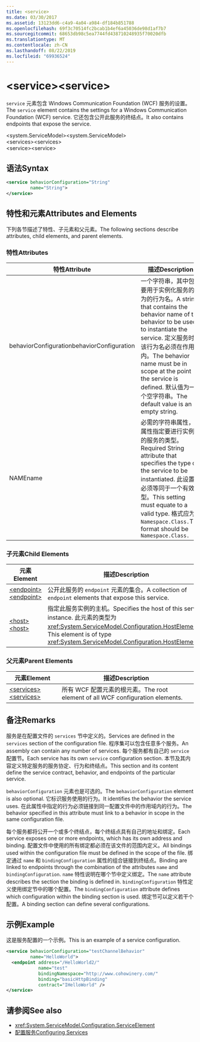 ```yaml
---
title: <service>
ms.date: 03/30/2017
ms.assetid: 13123dd6-c4a9-4a04-a984-df184b851788
ms.openlocfilehash: 69f3c70514fc2bcab1b4ef6a45036de98d1af7b7
ms.sourcegitcommit: 68653db98c5ea7744fd438710248935f70020dfb
ms.translationtype: MT
ms.contentlocale: zh-CN
ms.lasthandoff: 08/22/2019
ms.locfileid: "69936524"
---
```

# <a name="service"></a><span data-ttu-id="6eb76-101">\<service></span><span class="sxs-lookup"><span data-stu-id="6eb76-101">\<service></span></span>
<span data-ttu-id="6eb76-102">`service` 元素包含 Windows Communication Foundation (WCF) 服务的设置。</span><span class="sxs-lookup"><span data-stu-id="6eb76-102">The `service` element contains the settings for a Windows Communication Foundation (WCF) service.</span></span> <span data-ttu-id="6eb76-103">它还包含公开此服务的终结点。</span><span class="sxs-lookup"><span data-stu-id="6eb76-103">It also contains endpoints that expose the service.</span></span>  
  
 <span data-ttu-id="6eb76-104">\<system.ServiceModel></span><span class="sxs-lookup"><span data-stu-id="6eb76-104">\<system.ServiceModel></span></span>  
<span data-ttu-id="6eb76-105">\<services></span><span class="sxs-lookup"><span data-stu-id="6eb76-105">\<services></span></span>  
<span data-ttu-id="6eb76-106">\<service></span><span class="sxs-lookup"><span data-stu-id="6eb76-106">\<service></span></span>  
  
## <a name="syntax"></a><span data-ttu-id="6eb76-107">语法</span><span class="sxs-lookup"><span data-stu-id="6eb76-107">Syntax</span></span>  
  
```xml  
<service behaviorConfiguration="String"
         name="String">
</service>
```  
  
## <a name="attributes-and-elements"></a><span data-ttu-id="6eb76-108">特性和元素</span><span class="sxs-lookup"><span data-stu-id="6eb76-108">Attributes and Elements</span></span>  
 <span data-ttu-id="6eb76-109">下列各节描述了特性、子元素和父元素。</span><span class="sxs-lookup"><span data-stu-id="6eb76-109">The following sections describe attributes, child elements, and parent elements.</span></span>  
  
### <a name="attributes"></a><span data-ttu-id="6eb76-110">特性</span><span class="sxs-lookup"><span data-stu-id="6eb76-110">Attributes</span></span>  
  
|<span data-ttu-id="6eb76-111">特性</span><span class="sxs-lookup"><span data-stu-id="6eb76-111">Attribute</span></span>|<span data-ttu-id="6eb76-112">描述</span><span class="sxs-lookup"><span data-stu-id="6eb76-112">Description</span></span>|  
|---------------|-----------------|  
|<span data-ttu-id="6eb76-113">behaviorConfiguration</span><span class="sxs-lookup"><span data-stu-id="6eb76-113">behaviorConfiguration</span></span>|<span data-ttu-id="6eb76-114">一个字符串，其中包含要用于实例化服务的行为的行为名。</span><span class="sxs-lookup"><span data-stu-id="6eb76-114">A string that contains the behavior name of the behavior to be used to instantiate the service.</span></span> <span data-ttu-id="6eb76-115">定义服务时，该行为名必须在作用域内。</span><span class="sxs-lookup"><span data-stu-id="6eb76-115">The behavior name must be in scope at the point the service is defined.</span></span> <span data-ttu-id="6eb76-116">默认值为一个空字符串。</span><span class="sxs-lookup"><span data-stu-id="6eb76-116">The default value is an empty string.</span></span>|  
|<span data-ttu-id="6eb76-117">NAME</span><span class="sxs-lookup"><span data-stu-id="6eb76-117">name</span></span>|<span data-ttu-id="6eb76-118">必需的字符串属性，此属性指定要进行实例化的服务的类型。</span><span class="sxs-lookup"><span data-stu-id="6eb76-118">Required String attribute that specifies the type of the service to be instantiated.</span></span> <span data-ttu-id="6eb76-119">此设置必须等同于一个有效类型。</span><span class="sxs-lookup"><span data-stu-id="6eb76-119">This setting must equate to a valid type.</span></span> <span data-ttu-id="6eb76-120">格式应为 `Namespace.Class.`</span><span class="sxs-lookup"><span data-stu-id="6eb76-120">The format should be `Namespace.Class.`</span></span>|  
  
### <a name="child-elements"></a><span data-ttu-id="6eb76-121">子元素</span><span class="sxs-lookup"><span data-stu-id="6eb76-121">Child Elements</span></span>  
  
|<span data-ttu-id="6eb76-122">元素</span><span class="sxs-lookup"><span data-stu-id="6eb76-122">Element</span></span>|<span data-ttu-id="6eb76-123">描述</span><span class="sxs-lookup"><span data-stu-id="6eb76-123">Description</span></span>|  
|-------------|-----------------|  
|[<span data-ttu-id="6eb76-124">\<endpoint></span><span class="sxs-lookup"><span data-stu-id="6eb76-124">\<endpoint></span></span>](endpoint-element.md)|<span data-ttu-id="6eb76-125">公开此服务的 `endpoint` 元素的集合。</span><span class="sxs-lookup"><span data-stu-id="6eb76-125">A collection of `endpoint` elements that expose this service.</span></span>|  
|[<span data-ttu-id="6eb76-126">\<host></span><span class="sxs-lookup"><span data-stu-id="6eb76-126">\<host></span></span>](host.md)|<span data-ttu-id="6eb76-127">指定此服务实例的主机。</span><span class="sxs-lookup"><span data-stu-id="6eb76-127">Specifies the host of this service instance.</span></span> <span data-ttu-id="6eb76-128">此元素的类型为 <xref:System.ServiceModel.Configuration.HostElement>。</span><span class="sxs-lookup"><span data-stu-id="6eb76-128">This element is of type <xref:System.ServiceModel.Configuration.HostElement>.</span></span>|  
  
### <a name="parent-elements"></a><span data-ttu-id="6eb76-129">父元素</span><span class="sxs-lookup"><span data-stu-id="6eb76-129">Parent Elements</span></span>  
  
|<span data-ttu-id="6eb76-130">元素</span><span class="sxs-lookup"><span data-stu-id="6eb76-130">Element</span></span>|<span data-ttu-id="6eb76-131">描述</span><span class="sxs-lookup"><span data-stu-id="6eb76-131">Description</span></span>|  
|-------------|-----------------|  
|[<span data-ttu-id="6eb76-132">\<services></span><span class="sxs-lookup"><span data-stu-id="6eb76-132">\<services></span></span>](services.md)|<span data-ttu-id="6eb76-133">所有 WCF 配置元素的根元素。</span><span class="sxs-lookup"><span data-stu-id="6eb76-133">The root element of all WCF configuration elements.</span></span>|  
  
## <a name="remarks"></a><span data-ttu-id="6eb76-134">备注</span><span class="sxs-lookup"><span data-stu-id="6eb76-134">Remarks</span></span>  
 <span data-ttu-id="6eb76-135">服务是在配置文件的 `services` 节中定义的。</span><span class="sxs-lookup"><span data-stu-id="6eb76-135">Services are defined in the `services` section of the configuration file.</span></span> <span data-ttu-id="6eb76-136">程序集可以包含任意多个服务。</span><span class="sxs-lookup"><span data-stu-id="6eb76-136">An assembly can contain any number of services.</span></span> <span data-ttu-id="6eb76-137">每个服务都有自己的 `service` 配置节。</span><span class="sxs-lookup"><span data-stu-id="6eb76-137">Each service has its own `service` configuration section.</span></span> <span data-ttu-id="6eb76-138">本节及其内容定义特定服务的服务协定、行为和终结点。</span><span class="sxs-lookup"><span data-stu-id="6eb76-138">This section and its content define the service contract, behavior, and endpoints of the particular service.</span></span>  
  
 <span data-ttu-id="6eb76-139">`behaviorConfiguration` 元素也是可选的。</span><span class="sxs-lookup"><span data-stu-id="6eb76-139">The `behaviorConfiguration` element is also optional.</span></span> <span data-ttu-id="6eb76-140">它标识服务使用的行为。</span><span class="sxs-lookup"><span data-stu-id="6eb76-140">It identifies the behavior the service uses.</span></span> <span data-ttu-id="6eb76-141">在此属性中指定的行为必须链接到同一配置文件中的作用域内的行为。</span><span class="sxs-lookup"><span data-stu-id="6eb76-141">The behavior specified in this attribute must link to a behavior in scope in the same configuration file.</span></span>  
  
 <span data-ttu-id="6eb76-142">每个服务都将公开一个或多个终结点，每个终结点具有自己的地址和绑定。</span><span class="sxs-lookup"><span data-stu-id="6eb76-142">Each service exposes one or more endpoints, which has its own address and binding.</span></span> <span data-ttu-id="6eb76-143">配置文件中使用的所有绑定都必须在该文件的范围内定义。</span><span class="sxs-lookup"><span data-stu-id="6eb76-143">All bindings used within the configuration file must be defined in the scope of the file.</span></span> <span data-ttu-id="6eb76-144">绑定通过 `name` 和 `bindingConfiguration` 属性的组合链接到终结点。</span><span class="sxs-lookup"><span data-stu-id="6eb76-144">Binding are linked to endpoints through the combination of the attributes `name` and `bindingConfiguration`.</span></span> <span data-ttu-id="6eb76-145">`name` 特性说明在哪个节中定义绑定。</span><span class="sxs-lookup"><span data-stu-id="6eb76-145">The `name` attribute describes the section the binding is defined in.</span></span> <span data-ttu-id="6eb76-146">`bindingConfiguration` 特性定义使用绑定节中的哪个配置。</span><span class="sxs-lookup"><span data-stu-id="6eb76-146">The `bindingConfiguration` attribute defines which configuration within the binding section is used.</span></span> <span data-ttu-id="6eb76-147">绑定节可以定义若干个配置。</span><span class="sxs-lookup"><span data-stu-id="6eb76-147">A binding section can define several configurations.</span></span>  
  
## <a name="example"></a><span data-ttu-id="6eb76-148">示例</span><span class="sxs-lookup"><span data-stu-id="6eb76-148">Example</span></span>  
 <span data-ttu-id="6eb76-149">这是服务配置的一个示例。</span><span class="sxs-lookup"><span data-stu-id="6eb76-149">This is an example of a service configuration.</span></span>  
  
```xml  
<service behaviorConfiguration="testChannelBehavior"
         name="HelloWorld">
  <endpoint address="/HelloWorld2/"
            name="test"
            bindingNamespace="http://www.cohowinery.com/"
            binding="basicHttpBinding"
            contract="IHelloWorld" />
</service>
```  
  
## <a name="see-also"></a><span data-ttu-id="6eb76-150">请参阅</span><span class="sxs-lookup"><span data-stu-id="6eb76-150">See also</span></span>

- <xref:System.ServiceModel.Configuration.ServiceElement>
- [<span data-ttu-id="6eb76-151">配置服务</span><span class="sxs-lookup"><span data-stu-id="6eb76-151">Configuring Services</span></span>](../../../wcf/configuring-services.md)
